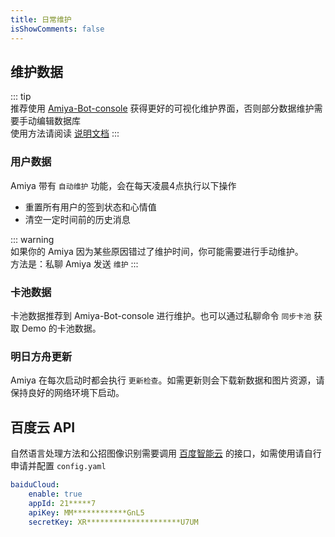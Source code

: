 ```yaml
---
title: 日常维护
isShowComments: false
---
```


## 维护数据

::: tip <br>
推荐使用 [Amiya-Bot-console](https://github.com/AmiyaBot/Amiya-Bot-console) 获得更好的可视化维护界面，否则部分数据维护需要手动编辑数据库<br>
使用方法请阅读 [说明文档](/docs/amiyaConsole)
:::

### 用户数据

Amiya 带有 `自动维护` 功能，会在每天凌晨4点执行以下操作

- 重置所有用户的签到状态和心情值
- 清空一定时间前的历史消息

::: warning <br>
如果你的 Amiya 因为某些原因错过了维护时间，你可能需要进行手动维护。<br>
方法是：私聊 Amiya 发送 `维护`
:::

### 卡池数据

卡池数据推荐到 Amiya-Bot-console 进行维护。也可以通过私聊命令 `同步卡池` 获取 Demo 的卡池数据。

### 明日方舟更新

Amiya 在每次启动时都会执行 `更新检查`。如需更新则会下载新数据和图片资源，请保持良好的网络环境下启动。

## 百度云 API

自然语言处理方法和公招图像识别需要调用 [百度智能云](https://cloud.baidu.com/) 的接口，如需使用请自行申请并配置 `config.yaml`

```yaml
baiduCloud:
    enable: true
    appId: 21*****7
    apiKey: MM************GnL5
    secretKey: XR*********************U7UM
```
